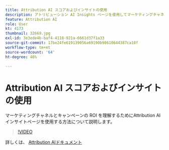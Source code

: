 ```yaml
---
title: Attribution AI スコアおよびインサイトの使用
description: アトリビューション AI Insights ページを使用してマーケティングチャネルとキャンペーンの ROI を把握する方法について説明します。
feature: Attribution AI
role: User
kt: 4173
thumbnail: 32669.jpg
exl-id: 3e3ede4b-baf4-4118-921a-6661d37f1a33
source-git-commit: 17be24fe619139056a69190b98610644387ca18f
workflow-type: tm+mt
source-wordcount: '64'
ht-degree: 46%

---
```


# Attribution AI スコアおよびインサイトの使用

マーケティングチャネルとキャンペーンの ROI を理解するためにAttribution AIインサイトページを使用する方法について説明します。

>[!VIDEO](https://video.tv.adobe.com/v/32669?quality=12&learn=on)

詳しくは、 [Attribution AIドキュメント](https://experienceleague.adobe.com/docs/experience-platform/intelligent-services/attribution-ai/overview.html)
